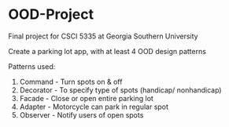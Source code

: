 # OOD-Project
Final project for CSCI 5335 at Georgia Southern University

Create a parking lot app, with at least 4 OOD design patterns

Patterns used: 
1. Command - Turn spots on & off
2. Decorator - To specify type of spots (handicap/ nonhandicap)
3. Facade - Close or open entire parking lot
4. Adapter - Motorcycle can park in regular spot
5. Observer - Notify users of open spots
